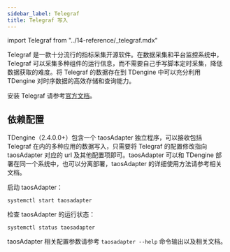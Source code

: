 ```yaml
---
sidebar_label: Telegraf
title: Telegraf 写入
---
```


import Telegraf from "../14-reference/_telegraf.mdx"

Telegraf 是一款十分流行的指标采集开源软件。在数据采集和平台监控系统中，Telegraf 可以采集多种组件的运行信息，而不需要自己手写脚本定时采集，降低数据获取的难度。将 Telegraf 的数据存在到 TDengine 中可以充分利用 TDengine 对时序数据的高效存储和查询能力。

安装 Telegraf 请参考[官方文档](https://docs.influxdata.com/telegraf/v1.22/install/)。

## 依赖配置

TDengine（2.4.0.0+）包含一个 taosAdapter 独立程序，可以接收包括 Telegraf 在内的多种应用的数据写入，只需要将 Telegraf 的配置修改指向 taosAdapter 对应的 url 及其他配置项即可。taosAdapter 可以和 TDengine 部署在同一个系统中，也可以分离部署，taosAdapter 的详细使用方法请参考相关文档。

启动 taosAdapter：

```
systemctl start taosadapter
```

检查 taosAdapter 的运行状态：

```
systemctl status taosadapter
```

<Telegraf />

taosAdapter 相关配置参数请参考 `taosadapter --help` 命令输出以及相关文档。
